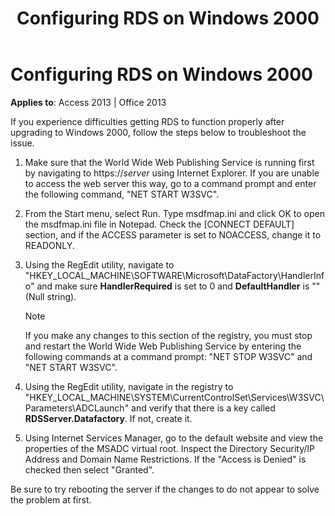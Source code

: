 ﻿---
title: Configuring RDS on Windows 2000
TOCTitle: Configuring RDS on Windows 2000
ms:assetid: eb2d4c1d-8b3b-07ac-258f-edb0b1a3daba
ms:mtpsurl: https://msdn.microsoft.com/library/JJ250193(v=office.15)
ms:contentKeyID: 48548482
ms.date: 09/18/2015
mtps_version: v=office.15
---

# Configuring RDS on Windows 2000


**Applies to**: Access 2013 | Office 2013

If you experience difficulties getting RDS to function properly after upgrading to Windows 2000, follow the steps below to troubleshoot the issue.

1.  Make sure that the World Wide Web Publishing Service is running first by navigating to https://*server* using Internet Explorer. If you are unable to access the web server this way, go to a command prompt and enter the following command, "NET START W3SVC".

2.  From the Start menu, select Run. Type msdfmap.ini and click OK to open the msdfmap.ini file in Notepad. Check the \[CONNECT DEFAULT\] section, and if the ACCESS parameter is set to NOACCESS, change it to READONLY.

3.  Using the RegEdit utility, navigate to "HKEY\_LOCAL\_MACHINE\\SOFTWARE\\Microsoft\\DataFactory\\HandlerInfo" and make sure **HandlerRequired** is set to 0 and **DefaultHandler** is "" (Null string).
    

    > [!NOTE]
    > <P>If you make any changes to this section of the registry, you must stop and restart the World Wide Web Publishing Service by entering the following commands at a command prompt: "NET STOP W3SVC" and "NET START W3SVC".</P>



4.  Using the RegEdit utility, navigate in the registry to "HKEY\_LOCAL\_MACHINE\\SYSTEM\\CurrentControlSet\\Services\\W3SVC\\Parameters\\ADCLaunch" and verify that there is a key called **RDSServer.Datafactory**. If not, create it.

5.  Using Internet Services Manager, go to the default website and view the properties of the MSADC virtual root. Inspect the Directory Security/IP Address and Domain Name Restrictions. If the "Access is Denied" is checked then select "Granted".

Be sure to try rebooting the server if the changes to do not appear to solve the problem at first.

